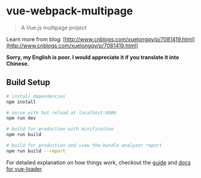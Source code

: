 # vue-webpack-multipage

> A Vue.js multipage project

Learn more from blog: [http://www.cnblogs.com/xuelongqy/p/7081419.html](http://www.cnblogs.com/xuelongqy/p/7081419.html)
 
**Sorry, my English is poor. I would appreciate it if you translate it into Chinese.**

## Build Setup

``` bash
# install dependencies
npm install

# serve with hot reload at localhost:8080
npm run dev

# build for production with minification
npm run build

# build for production and view the bundle analyzer report
npm run build --report
```

For detailed explanation on how things work, checkout the [guide](http://vuejs-templates.github.io/webpack/) and [docs for vue-loader](http://vuejs.github.io/vue-loader).
